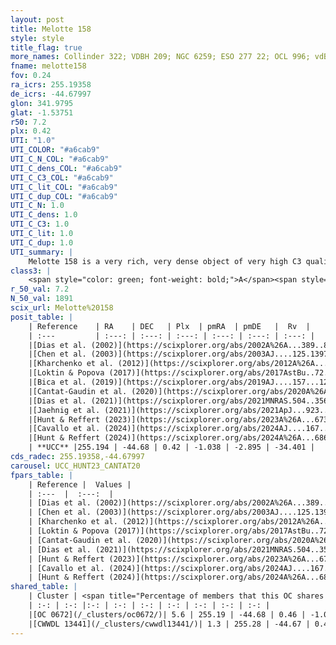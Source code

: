 ```yaml
---
layout: post
title: Melotte 158
style: style
title_flag: true
more_names: Collinder 322; VDBH 209; NGC 6259; ESO 277 22; OCL 996; vdBergh-Hagen 209; MWSC 2511
fname: melotte158
fov: 0.24
ra_icrs: 255.19358
de_icrs: -44.67997
glon: 341.9795
glat: -1.53751
r50: 7.2
plx: 0.42
UTI: "1.0"
UTI_COLOR: "#a6cab9"
UTI_C_N_COL: "#a6cab9"
UTI_C_dens_COL: "#a6cab9"
UTI_C_C3_COL: "#a6cab9"
UTI_C_lit_COL: "#a6cab9"
UTI_C_dup_COL: "#a6cab9"
UTI_C_N: 1.0
UTI_C_dens: 1.0
UTI_C_C3: 1.0
UTI_C_lit: 1.0
UTI_C_dup: 1.0
UTI_summary: |
    Melotte 158 is a very rich, very dense object of very high C3 quality. It is very well-studied in the literature. This object shares a very small percentage of members with 2 later reported entries.
class3: |
    <span style="color: green; font-weight: bold;">A</span><span style="color: green; font-weight: bold;">A</span>
r_50_val: 7.2
N_50_val: 1891
scix_url: Melotte%20158
posit_table: |
    | Reference    | RA    | DEC   | Plx  | pmRA  | pmDE   |  Rv  |
    | :---         | :---: | :---: | :---: | :---: | :---: | :---: |
    |[Dias et al. (2002)](https://scixplorer.org/abs/2002A%26A...389..871D) | 255.188 | -44.655 | -- | 1.04 | -1.88 | -34.66 |
    |[Chen et al. (2003)](https://scixplorer.org/abs/2003AJ....125.1397C) | 255.176 | -44.671 | -- | -- | -- | -- |
    |[Kharchenko et al. (2012)](https://scixplorer.org/abs/2012A%26A...543A.156K) | 255.225 | -44.69 | -- | -1.87 | -5.27 | -- |
    |[Loktin & Popova (2017)](https://scixplorer.org/abs/2017AstBu..72..257L) | 255.195 | -44.656 | -- | -4.431 | -8.397 | -33.7 |
    |[Bica et al. (2019)](https://scixplorer.org/abs/2019AJ....157...12B) | 255.174 | -44.657 | -- | -- | -- | -- |
    |[Cantat-Gaudin et al. (2020)](https://scixplorer.org/abs/2020A%26A...640A...1C) | 255.195 | -44.678 | 0.408 | -1.015 | -2.892 | -- |
    |[Dias et al. (2021)](https://scixplorer.org/abs/2021MNRAS.504..356D) | 255.197 | -44.675 | 0.415 | -1.012 | -2.882 | -36.049 |
    |[Jaehnig et al. (2021)](https://scixplorer.org/abs/2021ApJ...923..129J) | 255.205 | -44.687 | 0.44 | -1.009 | -2.893 | -- |
    |[Hunt & Reffert (2023)](https://scixplorer.org/abs/2023A%26A...673A.114H) | 255.193 | -44.677 | 0.424 | -1.047 | -2.893 | -35.597 |
    |[Cavallo et al. (2024)](https://scixplorer.org/abs/2024AJ....167...12C) | 255.2 | -44.681 | 0.424 | -- | -- | -- |
    |[Hunt & Reffert (2024)](https://scixplorer.org/abs/2024A%26A...686A..42H) | 255.193 | -44.677 | 0.424 | -1.047 | -2.893 | -35.597 |
    | **UCC** |255.194 | -44.68 | 0.42 | -1.038 | -2.895 | -34.401 | 
cds_radec: 255.19358,-44.67997
carousel: UCC_HUNT23_CANTAT20
fpars_table: |
    | Reference |  Values |
    | :---  |  :---:  |
    | [Dias et al. (2002)](https://scixplorer.org/abs/2002A%26A...389..871D) | `E(B-V)=0.498, Dist=1031.0, Age=8.336, [Fe/H]=0.02` |
    | [Chen et al. (2003)](https://scixplorer.org/abs/2003AJ....125.1397C) | `E(B-V)=0.498, HDis=1031, Age=0.21, [Fe/H]_1=0.02` |
    | [Kharchenko et al. (2012)](https://scixplorer.org/abs/2012A%26A...543A.156K) | `e_bv=0.645, distance=1855, log_age=8.475, metallicity=0.02` |
    | [Loktin & Popova (2017)](https://scixplorer.org/abs/2017AstBu..72..257L) | `E(B-V)=0.475, Dmod=10.352, logt=8.423` |
    | [Cantat-Gaudin et al. (2020)](https://scixplorer.org/abs/2020A%26A...640A...1C) | `AVNN=1.87, DMNN=11.82, AgeNN=8.43` |
    | [Dias et al. (2021)](https://scixplorer.org/abs/2021MNRAS.504..356D) | `Av=2.111, Dist=1806, logage=8.517, [Fe/H]=0.149` |
    | [Hunt & Reffert (2023)](https://scixplorer.org/abs/2023A%26A...673A.114H) | `AV50=2.338, diffAV50=1.281, MOD50=11.682, logAge50=8.216` |
    | [Cavallo et al. (2024)](https://scixplorer.org/abs/2024AJ....167...12C) | `AV50=2.74, dMod50=11.12, logAge50=8.37, [Fe/H]50=-0.4` |
    | [Hunt & Reffert (2024)](https://scixplorer.org/abs/2024A%26A...686A..42H) | `MassJ=17779.2` |
shared_table: |
    | Cluster | <span title="Percentage of members that this OC shares with the ones listed">%</span>   | RA   | DEC   | Plx   | pmRA  | pmDE  | Rv | UTI |
    | :-: | :-: |:-: | :-: | :-: | :-: | :-: | :-: | :-: |
    |[OC 0672](/_clusters/oc0672/)| 5.6 | 255.19 | -44.68 | 0.46 | -1.06 | -2.92 | -33.95 |0.0 |
    |[CWWDL 13441](/_clusters/cwwdl13441/)| 1.3 | 255.28 | -44.67 | 0.45 | -1.09 | -2.8 | -33.63 |0.0 |
---
```

